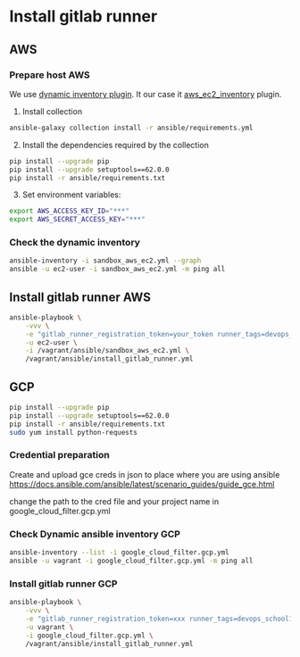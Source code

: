 

# Install gitlab runner

## AWS

### Prepare host AWS

We use [dynamic inventory plugin](https://docs.ansible.com/ansible/latest/plugins/inventory.html). It our case it [aws_ec2_inventory](https://docs.ansible.com/ansible/latest/collections/amazon/aws/aws_ec2_inventory.html) plugin.

1. Install collection

```bash
ansible-galaxy collection install -r ansible/requirements.yml
```

2. Install the dependencies required by the collection

```bash
pip install --upgrade pip
pip install --upgrade setuptools==62.0.0
pip install -r ansible/requirements.txt
```

3. Set environment variables:

```bash
export AWS_ACCESS_KEY_ID="***"
export AWS_SECRET_ACCESS_KEY="***"
```

### Check the dynamic inventory

```bash
ansible-inventory -i sandbox_aws_ec2.yml --graph
ansible -u ec2-user -i sandbox_aws_ec2.yml -m ping all

```

## Install gitlab runner AWS

```bash
ansible-playbook \
    -vvv \
    -e "gitlab_runner_registration_token=your_token runner_tags=devops_school1,devops_school2" \
    -u ec2-user \
    -i /vagrant/ansible/sandbox_aws_ec2.yml \
    /vagrant/ansible/install_gitlab_runner.yml
```

## GCP

```bash
pip install --upgrade pip
pip install --upgrade setuptools==62.0.0
pip install -r ansible/requirements.txt
sudo yum install python-requests
```

### Credential preparation

Create and upload gce creds in json to place where you are using ansible
https://docs.ansible.com/ansible/latest/scenario_guides/guide_gce.html

change the path to the cred file and your project name in google_cloud_filter.gcp.yml

### Check Dynamic ansible inventory GCP

```bash
ansible-inventory --list -i google_cloud_filter.gcp.yml
ansible -u vagrant -i google_cloud_filter.gcp.yml -m ping all
```

### Install gitlab runner GCP

```bash
ansible-playbook \
    -vvv \
    -e "gitlab_runner_registration_token=xxx runner_tags=devops_school1,devops_school2" \
    -u vagrant \
    -i google_cloud_filter.gcp.yml \
    /vagrant/ansible/install_gitlab_runner.yml
```
